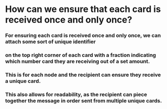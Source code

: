 # How can we ensure that each card is received once and only once?

### For ensuring each card is received once and only once, we can attach some sort of unique identifier 
### on the top right corner of each card with a fraction indicating which number card they are receiving out of a set amount. 
### This is for each node and the recipient can ensure they receive a unique card. 
### This also allows for readability, as the recipient can piece together the message in order sent from multiple unique cards.
